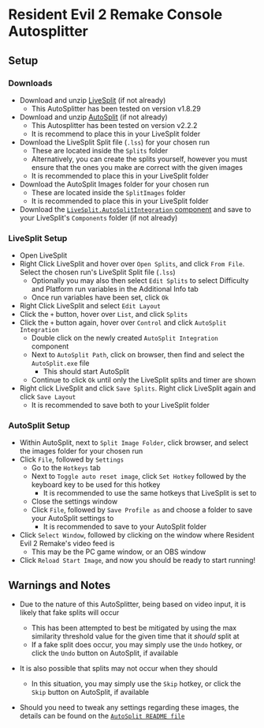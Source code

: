 # Resident Evil 2 Remake Console Autosplitter

## Setup
### Downloads
- Download and unzip [LiveSplit](https://github.com/LiveSplit/LiveSplit/releases) (if not already)
    - This AutoSplitter has been tested on version v1.8.29
- Download and unzip [AutoSplit](https://github.com/Toufool/AutoSplit/releases) (if not already)
    - This Autosplitter has been tested on version v2.2.2
    - It is recommend to place this in your LiveSplit folder
- Download the LiveSplit Split file (`.lss`) for your chosen run
    - These are located inside the `Splits` folder
    - Alternatively, you can create the splits yourself, however you must ensure that the ones you make are correct with the given images
    - It is recommended to place this in your LiveSplit folder
- Download the AutoSplit Images folder for your chosen run
    - These are located inside the `SplitImages` folder
    - It is recommended to place this in your LiveSplit folder
- Download the [`LiveSplit.AutoSplitIntegration` component](https://github.com/Toufool/LiveSplit.AutoSplitIntegration/blob/main/update/Components/LiveSplit.AutoSplitIntegration.dll) and save to your LiveSplit's `Components` folder (if not already)

### LiveSplit Setup
- Open LiveSplit
- Right Click LiveSplit and hover over `Open Splits`, and click `From File`. Select the chosen run's LiveSplit Split file (`.lss`)
    - Optionally you may also then select `Edit Splits` to select Difficulty and Platform run variables in the Additional Info tab
    - Once run variables have been set, click `Ok`
- Right Click LiveSplit and select `Edit Layout`
- Click the `+` button, hover over `List`, and click `Splits`
- Click the `+` button again, hover over `Control` and click `AutoSplit Integration`
    - Double click on the newly created `AutoSplit Integration` component
    - Next to `AutoSplit Path`, click on browser, then find and select the `AutoSplit.exe` file
        - This should start AutoSplit
    - Continue to click `Ok` until only the LiveSplit splits and timer are shown
- Right click LiveSplit and click `Save Splits`. Right click LiveSplit again and click `Save Layout`
    - It is recommended to save both to your LiveSplit folder

### AutoSplit Setup
- Within AutoSplit, next to `Split Image Folder`, click browser, and select the images folder for your chosen run
- Click `File`, followed by `Settings`
    - Go to the `Hotkeys` tab
    - Next to `Toggle auto reset image`, click `Set Hotkey` followed by the keyboard key to be used for this hotkey
        - It is recommended to use the same hotkeys that LiveSplit is set to
    - Close the settings window
    - Click `File`, followed by `Save Profile as` and choose a folder to save your AutoSplit settings to
        - It is recommended to save to your AutoSplit folder
- Click `Select Window`, followed by clicking on the window where Resident Evil 2 Remake's video feed is
    - This may be the PC game window, or an OBS window
- Click `Reload Start Image`, and now you should be ready to start running!

## Warnings and Notes
- Due to the nature of this AutoSplitter, being based on video input, it is likely that fake splits will occur
    - This has been attempted to best be mitigated by using the max similarity threshold value for the given time that it *should* split at
    - If a fake split does occur, you may simply use the `Undo` hotkey, or click the `Undo` button on AutoSplit, if available
- It is also possible that splits may not occur when they should
    - In this situation, you may simply use the `Skip` hotkey, or click the `Skip` button on AutoSplit, if available

- Should you need to tweak any settings regarding these images, the details can be found on the [`AutoSplit README file`](https://github.com/Toufool/AutoSplit/blob/main/README.md)
